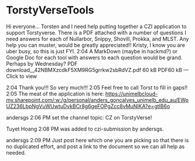 # TorstyVerseTools

Hi everyone...
Torsten and I need help putting together a CZI application to support Torstyverse.
There is a PDF attached with a number of questions I need answers for each of Nullarbor, Snippy, Shovill, Prokka, and MLST.
Any help you can muster, would be greatly appreciated!!
Kristy, I know you are uber busy, so this is just FYI.
2:04
A MarkDown (maybe in hackmd?) or Google Doc for each tool with answers to each question would be grand. Perhaps by Wednesday?
PDF 
download__42NBMXzcdkF5XM9RG5grrkw2sbRdVZ.pdf
60 kB PDF60 kB — Click to view


2:04
Thank you!!! So very much!!!
2:05
Feel free to call Torst to fill in gaps!!
2:05
The meat of the application is here: https://unimelbcloud-my.sharepoint.com/:w:/g/personal/anders_goncalves_unimelb_edu_au/EWpUZ236LbpNgVuWUwtuDvkBCr8g6geFOPgZcc8vMuNIKA?e=gtlB6o

andersgs  2:06 PM
set the channel topic: CZ on TorstyVerse!

Tuyet Hoang  2:08 PM
was added to czi-submission by andersgs.

andersgs  2:09 PM
Just post here which one you are picking so that there is no duplicated effort, and post a link to the document so we can all help as needed.
